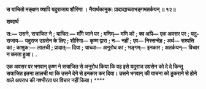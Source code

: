 **स याचितो मङ्क्षण क्वापि यदुराजाय शौरिणा ।** **नैवार्थकामुक: प्रादाद्याच्ञाभङ्गमतर्कयन् ॥ १२॥** 

**शब्दार्थ** 

**स:—** **उसने, सत्राजित ने** **; याचित:—** **माँगे जाने पर** **; मणिम्—** **मणि को** **; क्व अपि—** **एक अवसर पर** **; यदु-राजाय—** **यदुराज** **उग्रसेन के लिए** **; शौरिणा—** **कृष्ण द्वारा** **; न—** **नहीं** **; एव—** **निस्सन्देह** **; अर्थ—** **सश्पत्ति का** **; कामुक:—** **लालची** **; प्रादात्—** **दिया** **;** **याच्ञा—** **अनुरोध का** **; भङ्गम्—** **इनकार** **; अतर्कयन्—** **विचार न करता हुआ।** **.** 

**एक अवसर पर भगवान् कृष्ण ने सत्राजित से अनुरोध किया कि वह इसे यदुराज उग्रसेन** **को दे दे किन्तु सत्राजित इतना लालची था कि उसने देने से इनकार कर दिया। उसने भगवान्** **की याचना को ठुकराने से होने वाले अपराध की गश्भीरता पर विचार नहीं किया।** **** 